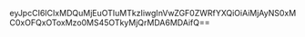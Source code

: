 eyJpcCI6ICIxMDQuMjEuOTIuMTkzIiwgInVwZGF0ZWRfYXQiOiAiMjAyNS0xMC0xOFQxOToxMzo0MS45OTkyMjQrMDA6MDAifQ==